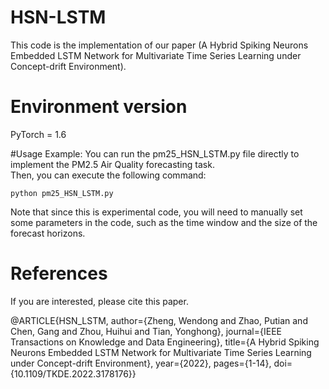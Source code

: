 # HSN-LSTM
This code is the implementation of our paper (A Hybrid Spiking Neurons Embedded LSTM Network for Multivariate Time Series Learning under Concept-drift Environment).

# Environment version
PyTorch = 1.6

#Usage
Example:
You can run the pm25_HSN_LSTM.py file directly to implement the PM2.5 Air Quality forecasting task.  
Then, you can execute the following command:  

```
python pm25_HSN_LSTM.py
```
Note that since this is experimental code, you will need to manually set some parameters in the code, such as the time window and the size of the forecast horizons.

# References
If you are interested, please cite this paper.  

@ARTICLE{HSN_LSTM,
  author={Zheng, Wendong and Zhao, Putian and Chen, Gang and Zhou, Huihui and Tian, Yonghong},
  journal={IEEE Transactions on Knowledge and Data Engineering}, 
  title={A Hybrid Spiking Neurons Embedded LSTM Network for Multivariate Time Series Learning under Concept-drift Environment}, 
  year={2022},
  pages={1-14},
  doi={10.1109/TKDE.2022.3178176}}
